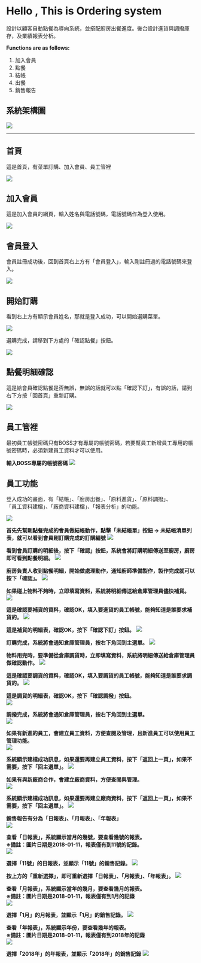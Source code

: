 # Hello , This is Ordering system

設計以顧客自動點餐為導向系統，並搭配廚房出餐進度。後台設計進貨與調撥庫存，及業績報表分析。

**Functions are as follows:**
1. 加入會員
2. 點餐
3. 結帳
4. 出餐
5. 銷售報告

## 系統架構圖
![](https://i.imgur.com/xVP0ftm.jpg)

---

## 首頁
這是首頁，有菜單訂購、加入會員、員工管裡

![](https://i.imgur.com/VJs9zKs.jpg)

## 加入會員
這是加入會員的網頁，輸入姓名與電話號碼，電話號碼作為登入使用。

![](https://i.imgur.com/u5aLLRQ.png)

## 會員登入
會員註冊成功後，回到首頁右上方有「會員登入」，輸入剛註冊過的電話號碼來登入。

![](https://i.imgur.com/DOOvlGq.jpg)

## 開始訂購
看到右上方有顯示會員姓名，那就是登入成功，可以開始選購菜單。

![](https://i.imgur.com/LwNgxEy.jpg)

選購完成，請移到下方處的「確認點餐」按鈕。

![](https://i.imgur.com/EuvxW2F.jpg)

## 點餐明細確認
這是給會員確認點餐是否無誤，無誤的話就可以點「確認下訂」，有誤的話，請到右下方按「回首頁」重新訂購。

![](https://i.imgur.com/eCdyYn5.png)

## 員工管裡
最初員工帳號密碼只有BOSS才有專屬的帳號密碼，若要幫員工新增員工專用的帳號密碼時，必須新建員工資料才可以使用。

**輸入BOSS專屬的帳號密碼**
![](https://i.imgur.com/roPaPDA.jpg)

## 員工功能
登入成功的畫面，有「結帳」、「廚房出餐」、「原料進貨」、「原料調撥」、<br>
「員工資料建檔」、「廠商資料建檔」、「報表分析」的功能。

![](https://i.imgur.com/OheFDCQ.png)

**首先先幫剛點餐完成的會員做結帳動作，點擊「未結帳單」按鈕 -> 未結帳清單列表，就可以看到會員剛訂購完成的訂購編號**
![](https://i.imgur.com/mlZhL8U.png)

**看到會員訂購的明細後，按下「確認」按鈕，系統會將訂購明細傳送至廚房，廚房即可看到點餐明細。**
![](https://i.imgur.com/mOo0Exg.png)

**廚房負責人收到點餐明細，開始做處理動作，通知廚師準備製作，製作完成就可以按下「確認」。**
![](https://i.imgur.com/F02kfFI.png)

**如果碰上物料不夠時，立即填寫資料，系統將明細傳送給倉庫管理員儘快補貨。**
![](https://i.imgur.com/4I95kqQ.png)

**這是確認要補貨的資料，確認OK，填入要進貨的員工帳號，能夠知道是誰要求補貨的。**
![](https://i.imgur.com/LgoO9KB.png)

**這是補貨的明細表，確認OK，按下「確認下訂」按鈕。**
![](https://i.imgur.com/nRd15Qu.png)

**訂購完成，系統將會通知倉庫管理員，按右下角回到主選單。**
![](https://i.imgur.com/3l2Ml58.jpg)

**物料用完時，要準備從倉庫調貨時，立即填寫資料，系統將明細傳送給倉庫管理員做確認動作。**
![](https://i.imgur.com/0VMgDF2.png)

**這是確認要調貨的資料，確認OK，填入要調貨的員工帳號，能夠知道是誰要求調貨的。**
![](https://i.imgur.com/CsLUJ5e.png)

**這是調貨的明細表，確認OK，按下「確認調撥」按鈕。**<br>
![](https://i.imgur.com/Q1fpyah.png)

**調撥完成，系統將會通知倉庫管理員，按右下角回到主選單。**<br>
![](https://i.imgur.com/YrIuzMj.png)

**如果有新進的員工，會建立員工資料，方便查閱及管理，且新進員工可以使用員工管理功能。**<br>
![](https://i.imgur.com/tkvZfkS.png)

**系統顯示建檔成功訊息，如果還要再建立員工資料，按下「返回上一頁」，如果不需要，按下「回主選單」。**
![](https://i.imgur.com/Pm9gLq8.png)

**如果有與新廠商合作，會建立廠商資料，方便查閱與管理。**<br>
![](https://i.imgur.com/Jwc7CFD.png)

**系統顯示建檔成功訊息，如果還要再建立廠商資料，按下「返回上一頁」，如果不需要，按下「回主選單」。**
![](https://i.imgur.com/nKamnvI.png)

**銷售報告有分為「日報表」、「月報表」、「年報表」**<br>
![](https://i.imgur.com/HszqjMj.png)

**查看「日報表」，系統顯示當月的幾號，要查看幾號的報表。**<br>
**※備註：圖片日期是2018-01-11，報表僅有到11號的記錄。**<br>
![](https://i.imgur.com/lPeLg7Y.png)

**選擇「11號」的日報表，並顯示「11號」的銷售記錄。**
![](https://i.imgur.com/Y1rJC2C.png)

**按上方的「重新選擇」，即可重新選擇「日報表」、「月報表」、「年報表」。**
![](https://i.imgur.com/TMDqHyn.png)

**查看「月報表」，系統顯示當年的幾月，要查看幾月的報表。**<br>
**※備註：圖片日期是2018-01-11，報表僅有到1月的記錄**<br>
![](https://i.imgur.com/Litbsii.png)

**選擇「1月」的月報表，並顯示「1月」的銷售記錄。**
![](https://i.imgur.com/moxonr2.png)

**查看「年報表」，系統顯示年份，要查看幾年的報表。**<br>
**※備註：圖片日期是2018-01-11，報表僅有到2018年的記錄**<br>
![](https://i.imgur.com/aQQ08nk.png)

**選擇「2018年」的年報表，並顯示「2018年」的銷售記錄**
![](https://i.imgur.com/u9BVev4.png)
